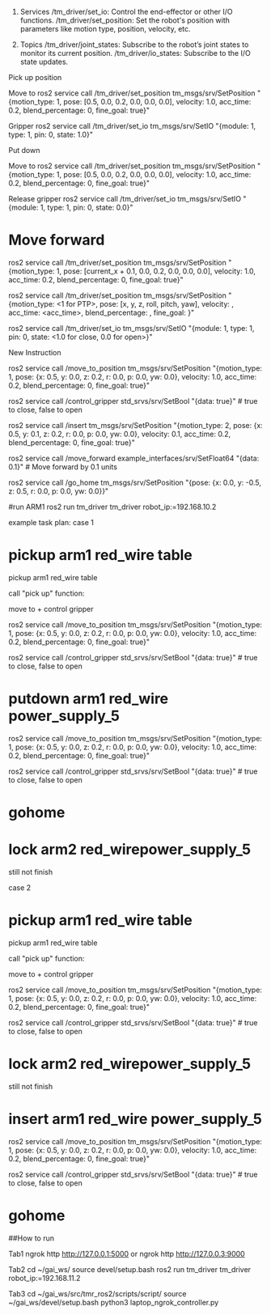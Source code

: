 1. Services
    /tm_driver/set_io: Control the end-effector or other I/O functions.
    /tm_driver/set_position: Set the robot's position with parameters like motion type, position, velocity, etc.

2. Topics
    /tm_driver/joint_states: Subscribe to the robot’s joint states to monitor its current position.
    /tm_driver/io_states: Subscribe to the I/O state updates.


Pick up position

Move to
ros2 service call /tm_driver/set_position tm_msgs/srv/SetPosition "{motion_type: 1, pose: [0.5, 0.0, 0.2, 0.0, 0.0, 0.0], velocity: 1.0, acc_time: 0.2, blend_percentage: 0, fine_goal: true}"

Gripper
ros2 service call /tm_driver/set_io tm_msgs/srv/SetIO "{module: 1, type: 1, pin: 0, state: 1.0}"

Put down

Move to
ros2 service call /tm_driver/set_position tm_msgs/srv/SetPosition "{motion_type: 1, pose: [0.5, 0.0, 0.2, 0.0, 0.0, 0.0], velocity: 1.0, acc_time: 0.2, blend_percentage: 0, fine_goal: true}"

Release gripper
ros2 service call /tm_driver/set_io tm_msgs/srv/SetIO "{module: 1, type: 1, pin: 0, state: 0.0}"

# Move forward
ros2 service call /tm_driver/set_position tm_msgs/srv/SetPosition "{motion_type: 1, pose: [current_x + 0.1, 0.0, 0.2, 0.0, 0.0, 0.0], velocity: 1.0, acc_time: 0.2, blend_percentage: 0, fine_goal: true}"

ros2 service call /tm_driver/set_position tm_msgs/srv/SetPosition "{motion_type: <1 for PTP>, pose: [x, y, z, roll, pitch, yaw], velocity: <velocity>, acc_time: <acc_time>, blend_percentage: <blend>, fine_goal: <true or false>}"

ros2 service call /tm_driver/set_io tm_msgs/srv/SetIO "{module: 1, type: 1, pin: 0, state: <1.0 for close, 0.0 for open>}"



New Instruction

ros2 service call /move_to_position tm_msgs/srv/SetPosition "{motion_type: 1, pose: {x: 0.5, y: 0.0, z: 0.2, r: 0.0, p: 0.0, yw: 0.0}, velocity: 1.0, acc_time: 0.2, blend_percentage: 0, fine_goal: true}"

ros2 service call /control_gripper std_srvs/srv/SetBool "{data: true}"  # true to close, false to open

ros2 service call /insert tm_msgs/srv/SetPosition "{motion_type: 2, pose: {x: 0.5, y: 0.1, z: 0.2, r: 0.0, p: 0.0, yw: 0.0}, velocity: 0.1, acc_time: 0.2, blend_percentage: 0, fine_goal: true}"

ros2 service call /move_forward example_interfaces/srv/SetFloat64 "{data: 0.1}"  # Move forward by 0.1 units

ros2 service call /go_home tm_msgs/srv/SetPosition "{pose: {x: 0.0, y: -0.5, z: 0.5, r: 0.0, p: 0.0, yw: 0.0}}"


#run ARM1
ros2 run tm_driver tm_driver robot_ip:=192.168.10.2



example task plan:
case 1

# pickup arm1 red_wire table
pickup arm1 red_wire table

call "pick up" function:

move to + control gripper

ros2 service call /move_to_position tm_msgs/srv/SetPosition "{motion_type: 1, pose: {x: 0.5, y: 0.0, z: 0.2, r: 0.0, p: 0.0, yw: 0.0}, velocity: 1.0, acc_time: 0.2, blend_percentage: 0, fine_goal: true}"

ros2 service call /control_gripper std_srvs/srv/SetBool "{data: true}"  # true to close, false to open

# putdown arm1 red_wire power_supply_5

ros2 service call /move_to_position tm_msgs/srv/SetPosition "{motion_type: 1, pose: {x: 0.5, y: 0.0, z: 0.2, r: 0.0, p: 0.0, yw: 0.0}, velocity: 1.0, acc_time: 0.2, blend_percentage: 0, fine_goal: true}"

ros2 service call /control_gripper std_srvs/srv/SetBool "{data: true}"  # true to close, false to open


# gohome


# lock arm2 red_wirepower_supply_5

still not finish



case 2
# pickup arm1 red_wire table
pickup arm1 red_wire table

call "pick up" function:

move to + control gripper

ros2 service call /move_to_position tm_msgs/srv/SetPosition "{motion_type: 1, pose: {x: 0.5, y: 0.0, z: 0.2, r: 0.0, p: 0.0, yw: 0.0}, velocity: 1.0, acc_time: 0.2, blend_percentage: 0, fine_goal: true}"

ros2 service call /control_gripper std_srvs/srv/SetBool "{data: true}"  # true to close, false to open

# lock arm2 red_wirepower_supply_5

still not finish


# insert arm1 red_wire power_supply_5

ros2 service call /move_to_position tm_msgs/srv/SetPosition "{motion_type: 1, pose: {x: 0.5, y: 0.0, z: 0.2, r: 0.0, p: 0.0, yw: 0.0}, velocity: 1.0, acc_time: 0.2, blend_percentage: 0, fine_goal: true}"

ros2 service call /control_gripper std_srvs/srv/SetBool "{data: true}"  # true to close, false to open



# gohome


##How to run

Tab1
ngrok http http://127.0.0.1:5000
or
ngrok http http://127.0.0.3:9000

Tab2
cd ~/gai_ws/
source devel/setup.bash
ros2 run tm_driver tm_driver robot_ip:=192.168.11.2

Tab3
cd ~/gai_ws/src/tmr_ros2/scripts/script/
source ~/gai_ws/devel/setup.bash
python3 laptop_ngrok_controller.py
